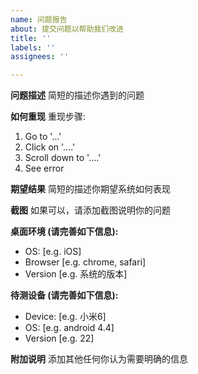 ```yaml
---
name: 问题报告
about: 提交问题以帮助我们改进
title: ''
labels: ''
assignees: ''

---
```


**问题描述**
简短的描述你遇到的问题

**如何重现**
重现步骤:
1. Go to '...'
2. Click on '....'
3. Scroll down to '....'
4. See error

**期望结果**
简短的描述你期望系统如何表现

**截图**
如果可以，请添加截图说明你的问题

**桌面环境 (请完善如下信息):**
 - OS: [e.g. iOS]
 - Browser [e.g. chrome, safari]
 - Version [e.g. 系统的版本]

**待测设备 (请完善如下信息):**
 - Device: [e.g. 小米6]
 - OS: [e.g. android 4.4]
 - Version [e.g. 22]

**附加说明**
添加其他任何你认为需要明确的信息
